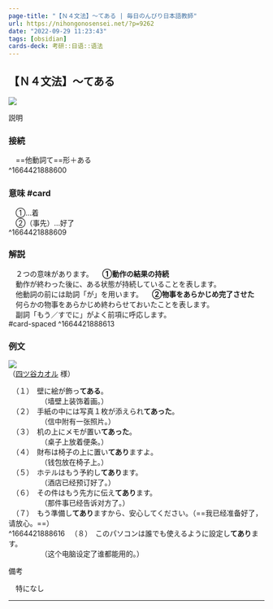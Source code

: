 ```yaml
---
page-title: "【Ｎ４文法】～てある | 毎日のんびり日本語教師"
url: https://nihongonosensei.net/?p=9262
date: "2022-09-29 11:23:43"
tags: [obsidian] 
cards-deck: 考研::日语::语法
---
```

## 【Ｎ４文法】～てある

![](https://nihongonosensei.net/pic/n4n5top.png)

説明

### 接続
　==他動詞て==形＋ある  
^1664421888600
　

### 意味 #card 
　①…着  
　②（事先）…好了  
^1664421888609

### 解説
　２つの意味があります。
　**①動作の結果の持続**  
　動作が終わった後に、ある状態が持続していることを表します。  
　他動詞の前には助詞「が」を用います。
　**②物事をあらかじめ完了させた**  
　何らかの物事をあらかじめ終わらせておいたことを表します。  
　副詞「もう／すでに」がよく前項に呼応します。  
#card-spaced 
^1664421888613

### 例文

![](https://nihongonosensei.net/pic/I2_037.jpg)  
（[四ツ谷カオル](https://profile.coconala.com/users/1019483) 様）

　（１）　壁に絵が飾っ**てある**。  
　　　　　（墙壁上装饰着画。）  
　（２）　手紙の中には写真１枚が添えられ**てあった**。  
　　　　　（信中附有一张照片。）  
　（３）　机の上にメモが置い**てあった**。  
　　　　　（桌子上放着便条。）  
　（４）　財布は椅子の上に置い**てあり**ますよ。  
　　　　　（钱包放在椅子上。）  
　（５）　ホテルはもう予約し**てあり**ます。  
　　　　　（酒店已经预订好了。）  
　（６）　その件はもう先方に伝え**てあり**ます。  
　　　　　（那件事已经告诉对方了。）  
　（７）　もう準備し**てあり**ますから、安心してください。（==我已经准备好了，请放心。==）  
^1664421888616
　（８）　このパソコンは誰でも使えるように設定し**てあり**ます。  
　　　　　（这个电脑设定了谁都能用的。）

備考

　特になし

---
